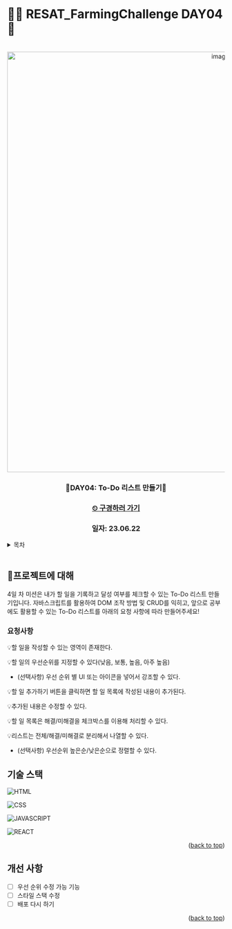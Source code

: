 # 👩‍🌾 RESAT_FarmingChallenge DAY04 🌾

<a name="readme-top"></a>

<!-- PROJECT LOGO -->

<br />

<div align="center">
  <a href="https://github.com/github_username/repo_name">
    <div width = "80" height="80">
        <img width="971" alt="image" src="https://github.com/blcklamb/RESAT_FarmingChallenge/assets/92101831/5254f303-ee66-4ed4-a5cf-8d305f7b6f4b">
    </div>

  </a>
<h3 align="center">🌱DAY04: To-Do 리스트 만들기🌱</h3>
<h3><a href="https://blcklamb-resat-farming-challenge-todo.vercel.app//">⏲ 구경하러 가기</a></h3>
<h3 align="center">일자: 23.06.22</h3>
</div>

<!-- TABLE OF CONTENTS -->
<details>
  <summary>목차</summary>
  <ol>
    <li><a href="#프로젝트에-대해">🌱프로젝트에 대해</a></li>
    <li><a href="#기술-스택">기술 스택</a></li>
    <li><a href="#roadmap">Roadmap</a></li>
  </ol>
</details>
<br/>

<!-- ABOUT THE PROJECT -->

## 🌱프로젝트에 대해

4일 차 미션은 내가 할 일을 기록하고 달성 여부를 체크할 수 있는 To-Do 리스트 만들기입니다. 자바스크립트를 활용하여 DOM 조작 방법 및 CRUD를 익히고, 앞으로 공부에도 활용할 수 있는 To-Do 리스트를 아래의 요청 사항에 따라 만들어주세요!

### 요청사항

💡할 일을 작성할 수 있는 영역이 존재한다.

💡할 일의 우선순위를 지정할 수 있다(낮음, 보통, 높음, 아주 높음)

- (선택사항) 우선 순위 별 UI 또는 아이콘을 넣어서 강조할 수 있다.

💡할 일 추가하기 버튼을 클릭하면 할 일 목록에 작성된 내용이 추가된다.

💡추가된 내용은 수정할 수 있다.

💡할 일 목록은 해결/미해결을 체크박스를 이용해 처리할 수 있다.

💡리스트는 전체/해결/미해결로 분리해서 나열할 수 있다.

- (선택사항) 우선순위 높은순/낮은순으로 정렬할 수 있다.

## 기술 스택

![HTML][html-shield]

![CSS][css-shield]

![JAVASCRIPT][javascript-shield]

![REACT][react-shield]

<p align="right">(<a href="#readme-top">back to top</a>)</p>

<!-- ROADMAP -->

## 개선 사항

- [ ] 우선 순위 수정 가능 기능
- [ ] 스타일 스택 수정
- [ ] 배포 다시 하기

<p align="right">(<a href="#readme-top">back to top</a>)</p>

<!-- MARKDOWN LINKS & IMAGES -->

[html-shield]: https://img.shields.io/badge/html5-E34F26?style=for-the-badge&logo=html5&logoColor=white
[css-shield]: https://img.shields.io/badge/css3-1572B6?style=for-the-badge&logo=css3&logoColor=white
[javascript-shield]: https://img.shields.io/badge/javascript-%23323330.svg?style=for-the-badge&logo=javascript&logoColor=%23F7DF1E
[react-shield]: https://img.shields.io/badge/react-61DAFB?style=for-the-badge&logo=react&logoColor=white
